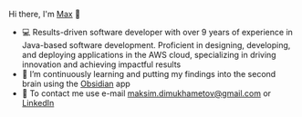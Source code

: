 Hi there, I'm [Max](https://dmmax.me) 👋

- 💻 Results-driven software developer with over 9 years of experience in Java-based software development. Proficient in designing, developing, and deploying applications in the AWS cloud, specializing in driving innovation and achieving impactful results
- 🌱 I’m continuously learning and putting my findings into the second brain using the [Obsidian](https://obsidian.md/) app
- 📧 To contact me use e-mail [maksim.dimukhametov@gmail.com](mailto:maksim.dimukhametov@gmail.com) or [LinkedIn](https://www.linkedin.com/in/dmmax/)
